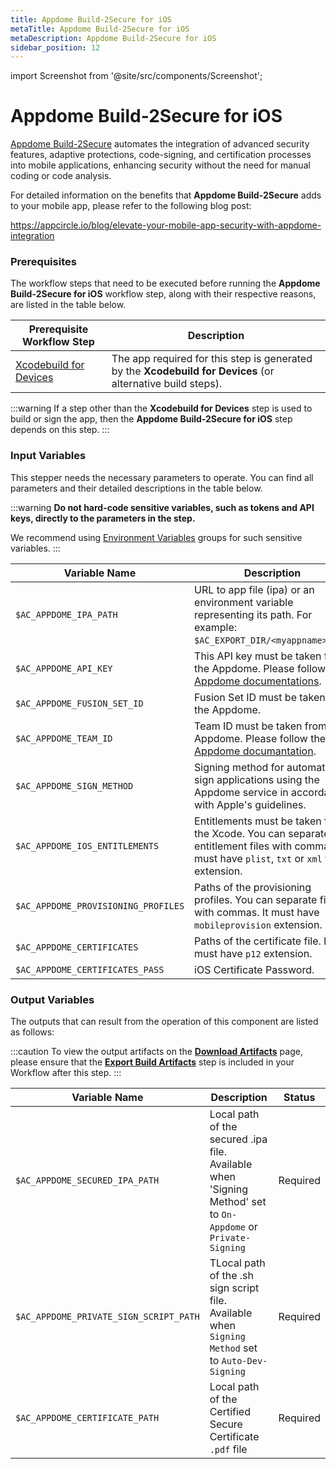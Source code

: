 ```yaml
---
title: Appdome Build-2Secure for iOS
metaTitle: Appdome Build-2Secure for iOS
metaDescription: Appdome Build-2Secure for iOS
sidebar_position: 12
---
```


import Screenshot from '@site/src/components/Screenshot';

# Appdome Build-2Secure for iOS

[Appdome Build-2Secure](https://apis.appdome.com/docs/integrate-in-cicd) automates the integration of advanced security features, adaptive protections, code-signing, and certification processes into mobile applications, enhancing security without the need for manual coding or code analysis.

For detailed information on the benefits that **Appdome Build-2Secure** adds to your mobile app, please refer to the following blog post:

https://appcircle.io/blog/elevate-your-mobile-app-security-with-appdome-integration

### Prerequisites

The workflow steps that need to be executed before running the **Appdome Build-2Secure for iOS** workflow step, along with their respective reasons, are listed in the table below.

| Prerequisite Workflow Step                      | Description                                     |
|-------------------------------------------------|-------------------------------------------------|
| [Xcodebuild for Devices](/workflows/ios-specific-workflow-steps/build-and-test/xcodebuild-for-devices) | The app required for this step is generated by the **Xcodebuild for Devices** (or alternative build steps).| 

:::warning
If a step other than the **Xcodebuild for Devices** step is used to build or sign the app, then the **Appdome Build-2Secure for iOS** step depends on this step.
:::

<Screenshot url='https://cdn.appcircle.io/docs/assets/BE3049-domeOrder1.png' />

### Input Variables

This stepper needs the necessary parameters to operate. You can find all parameters and their detailed descriptions in the table below.

<Screenshot url='https://cdn.appcircle.io/docs/assets/BE3049-domeInput.png' />

:::warning
**Do not hard-code sensitive variables, such as tokens and API keys, directly to the parameters in the step.**

We recommend using [Environment Variables](/environment-variables/) groups for such sensitive variables.
:::

| Variable Name                            | Description                         | Status           |
|-------------------------------|------------------------------------------------|------------------|
| `$AC_APPDOME_IPA_PATH`        | URL to app file (ipa) or an environment variable representing its path. For example: `$AC_EXPORT_DIR/<myappname>.ipa`. | Required |
| `$AC_APPDOME_API_KEY`               | This API key must be taken from the Appdome. Please follow the [Appdome documentations](https://apis.appdome.com/docs/getting-started#getting-and-resetting-your-appdomes-build2secure-api-token). | Required |
| `$AC_APPDOME_FUSION_SET_ID`              | Fusion Set ID must be taken from the Appdome. | Required |
| `$AC_APPDOME_TEAM_ID`             | Team ID must be taken from the Appdome. Please follow the [Appdome documantation](https://apis.appdome.com/docs/getting-started#getting-a-teams-id). |  |
| `$AC_APPDOME_SIGN_METHOD`           | Signing method for automatically sign applications using the Appdome service in accordance with Apple's guidelines. | Required |
| `$AC_APPDOME_IOS_ENTITLEMENTS`             | Entitlements must be taken from the Xcode. You can separate entitlement files with commas. It must have `plist`, `txt` or `xml` file extension. | Required |
| `$AC_APPDOME_PROVISIONING_PROFILES`               | Paths of the provisioning profiles. You can separate files with commas. It must have `mobileprovision` extension. | Required |
| `$AC_APPDOME_CERTIFICATES`               | Paths of the certificate file. It must have `p12` extension. | |
| `$AC_APPDOME_CERTIFICATES_PASS`               | iOS Certificate Password. | Required |

### Output Variables

The outputs that can result from the operation of this component are listed as follows:

:::caution
To view the output artifacts on the [**Download Artifacts**](/workflows/common-workflow-steps/build-and-test/export-build-artifacts) page, please ensure that the [**Export Build Artifacts**](/workflows/common-workflow-steps/build-and-test/export-build-artifacts) step is included in your Workflow after this step.
:::

| Variable Name                            | Description                         | Status           |
|-------------------------------|------------------------------------------------|------------------|
| `$AC_APPDOME_SECURED_IPA_PATH`        | Local path of the secured .ipa file. Available when 'Signing Method' set to `On-Appdome` or `Private-Signing` | Required |
| `$AC_APPDOME_PRIVATE_SIGN_SCRIPT_PATH`               | TLocal path of the .sh sign script file. Available when `Signing Method` set to `Auto-Dev-Signing` | Required |
| `$AC_APPDOME_CERTIFICATE_PATH`              | Local path of the Certified Secure Certificate `.pdf` file | Required |